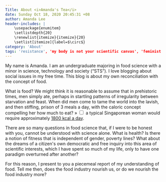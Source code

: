 ```yaml
---
Title: About <i>Amanda's Tea</i>
date: Sunday Oct 18, 2020 20:45:31 +08
author: Amanda Lee
header-includes: |
	\usepackage{enumitem}
	\setlistdepth{20}
	\renewlist{itemize}{itemize}{20}
	\setlist[itemize]{label=$\circ$}
category: 'About'
tags: 'resistance', 'my body is not your scientific canvas', 'feminist'
---
```


My name is Amanda. I am an undergraduate majoring in food science with a minor in science, technology and society (“STS”).  I love blogging about social issues in my free time. This blog is about my own reconciliation with the concept of food.

What is food?  We might think it is reasonable to assume that in prehistoric times, men simply ate, perhaps in startling patterns of irregularity between starvation and feast. When did men come to tame the world into the lavish, and then stiffing, prison of 3 meals a day, with <label for="mn-note" class="margin-toggle"> the caloric concept compelling her how much to eat? &raquo;</label> <input type="checkbox" id="mn-note" class="margin-toggle"/> <span class="marginnote"> a typical Singaporean woman would require approximately [1800 kcal a day](https://www.healthhub.sg/programmes/70/7-day-dining-guide). </span> 

There are so many questions in food science that, if I were to be honest with you, cannot be understood with science alone. What is health? Is there a notion of fitness that is independent of gender, poverty lines? What about the dreams of a citizen's own democratic and free inquiry into this area of scientific interests, which I have spent so much of my life, only to have one paradigm overturned after another?

For this reason, I present to you a piecemeal report of my understanding of food. Tell me then, does the food industry nourish us, or do we nourish the food industry more?



